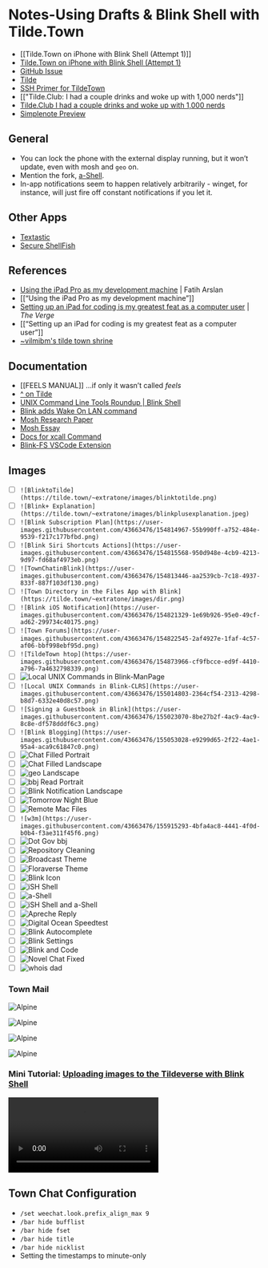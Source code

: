 # Notes-Using Drafts & Blink Shell with Tilde.Town
- [[Tilde.Town on iPhone with Blink Shell (Attempt 1)]]
- [Tilde.Town on iPhone with Blink Shell (Attempt 1)](drafts://open?uuid=E43D7483-F933-47DE-989C-BFD1D6931C1A)
- [GitHub Issue](https://github.com/extratone/bilge/issues/307)
- [Tilde](https://tilde.town/~extratone/blink)
- [SSH Primer for TildeTown](https://tilde.town/~extratone/wiki/getting-started/ssh.html)
- [["Tilde.Club: I had a couple drinks and woke up with 1,000 nerds"]]
- [Tilde.Club  I had a couple drinks and woke up with 1,000 nerds](drafts://open?uuid=F39811CF-76C9-423A-8DCA-1B4C7E6F0A93)
- [Simplenote Preview](http://simp.ly/publish/bx24Cq)

## General
- You can lock the phone with the external display running, but it won’t update, even with mosh and `geo` on.
- Mention the fork, [a-Shell](https://apps.apple.com/us/app/a-shell/id1473805438).
- In-app notifications seem to happen relatively arbitrarily - winget, for instance, will just fire off constant notifications if you let it.

## Other Apps
- [Textastic](https://apps.apple.com/us/app/textastic-code-editor/id1049254261)
- [Secure ShellFish](https://apps.apple.com/us/app/ssh-client-by-working-copy/id1336634154)

## References
- [Using the iPad Pro as my development machine](https://arslan.io/2019/01/07/using-the-ipad-pro-as-my-development-machine/) | Fatih Arslan
- [[“Using the iPad Pro as my development machine”]]
- [Setting up an iPad for coding is my greatest feat as a computer user](https://www.theverge.com/circuitbreaker/2018/3/27/17152482/ipad-pro-web-development-setup-how-to-terminal-apps) | *The Verge*
- [[“Setting up an iPad for coding is my greatest feat as a computer user”]]
- [~vilmibm's tilde town shrine](https://tilde.town/~vilmibm/town.html)

## Documentation
- [[FEELS MANUAL]] ...if only it wasn’t called *feels*
- [^ on Tilde](https://tilde.town/~extratone/manual/feels/)
- [UNIX Command Line Tools Roundup | Blink Shell](https://docs.blink.sh/advanced/unix-roundup)
- [Blink adds Wake On LAN command](https://github.com/blinksh/blink/issues/951)
- [Mosh Research Paper](https://mosh.org/mosh-paper.pdf)
- [Mosh Essay](https://www.usenix.org/system/files/login/articles/winstein.pdf)
- [Docs for xcall Command](drafts://open?uuid=E6DB8345-04E4-4665-837B-E25CD4C302ED)
- [Blink-FS VSCode Extension](https://marketplace.visualstudio.com/items?itemName=BlinkShellInc.blink-fs)

## Images
- [ ] `![BlinktoTilde](https://tilde.town/~extratone/images/blinktotilde.png)`
- [ ] `![Blink+ Explanation](https://tilde.town/~extratone/images/blinkplusexplanation.jpeg)`
- [ ] `![Blink Subscription Plan](https://user-images.githubusercontent.com/43663476/154814967-55b990ff-a752-484e-9539-f217c177bfbd.png)`
- [ ] `![Blink Siri Shortcuts Actions](https://user-images.githubusercontent.com/43663476/154815568-950d948e-4cb9-4213-9d97-fd68af4973eb.png)`
- [ ] `![TownChatinBlink](https://user-images.githubusercontent.com/43663476/154813446-aa2539cb-7c18-4937-833f-887f103df130.png)`
- [ ] `![Town Directory in the Files App with Blink](https://tilde.town/~extratone/images/dir.png)`
- [ ] `![Blink iOS Notification](https://user-images.githubusercontent.com/43663476/154821329-1e69b926-95e0-49cf-ad62-299734c40175.png)`
- [ ] `![Town Forums](https://user-images.githubusercontent.com/43663476/154822545-2af4927e-1faf-4c57-af06-bbf998ebf95d.png)`
- [ ] `![TildeTown htop](https://user-images.githubusercontent.com/43663476/154873966-cf9fbcce-ed9f-4410-a796-7a4632798339.png)`
- [ ] ![Local UNIX Commands in Blink-ManPage](https://user-images.githubusercontent.com/43663476/155014762-7b8bfc6d-d6df-418a-b43e-6d7aa56582bb.png)
- [ ] `![Local UNIX Commands in Blink-CLRS](https://user-images.githubusercontent.com/43663476/155014803-2364cf54-2313-4298-b8d7-6332e40d8c57.png)`
- [ ] `![Signing a Guestbook in Blink](https://user-images.githubusercontent.com/43663476/155023070-8be27b2f-4ac9-4ac9-8c8e-df578dddf6c3.png)`
- [ ] `![Blink Blogging](https://user-images.githubusercontent.com/43663476/155053028-e9299d65-2f22-4ae1-95a4-aca9c61847c0.png)`
- [ ] ![Chat Filled Portrait](https://user-images.githubusercontent.com/43663476/155101964-a1c33e29-2191-4ef6-97d9-5efe8ef138b2.png)
- [ ] ![Chat Filled Landscape](https://user-images.githubusercontent.com/43663476/155102035-50ab2ad1-24d4-414f-bc6c-aa48897eb973.png)
- [ ] ![geo Landscape](https://user-images.githubusercontent.com/43663476/155102101-a24813fa-7db2-44f4-b4e7-46f8e0680d40.png)
- [ ] ![bbj Read Portrait](https://user-images.githubusercontent.com/43663476/155115451-2025e581-b7a4-45b0-b61f-6927ad9f55fb.png)
- [ ] ![Blink Notification Landscape](https://user-images.githubusercontent.com/43663476/155115556-f62e786a-6fa8-43e5-ba53-e9c9c30144cb.png)
- [ ] ![Tomorrow Night Blue](https://user-images.githubusercontent.com/43663476/155212433-f65f34b4-952d-4f78-a6cf-8d99d4374b87.png)
- [ ] ![Remote Mac Files](https://user-images.githubusercontent.com/43663476/155912890-d5f33a52-c211-4616-bd7a-cb4556564d68.png)
- [ ] `![w3m](https://user-images.githubusercontent.com/43663476/155915293-4bfa4ac8-4441-4f0d-b0b4-f3ae311f45f6.png)`
- [ ] ![Dot Gov bbj](https://user-images.githubusercontent.com/43663476/156838413-b6195682-6b40-401c-b667-be332784f244.png)
- [ ] ![Repository Cleaning](https://user-images.githubusercontent.com/43663476/156869875-93a67975-beb2-4a25-a855-b845514ed8b3.png)
- [ ] ![Broadcast Theme](https://user-images.githubusercontent.com/43663476/156903296-1897cc00-eeab-4014-a112-c8ef5933448e.png)
- [ ] ![Floraverse Theme](https://tilde.town/~extratone/images/floraverse.png)
- [ ] ![Blink Icon](https://tilde.town/~extratone/icons/blink.png)
- [ ] ![iSH Shell](https://user-images.githubusercontent.com/43663476/157366813-507c80a8-7e9a-4bfc-9a0b-f8c47f79ea16.png)
- [ ] ![a-Shell](https://user-images.githubusercontent.com/43663476/157366827-f2ee4e44-397a-4832-82ea-a06cb1138c73.png)
- [ ] ![iSH Shell and a-Shell](https://user-images.githubusercontent.com/43663476/157366845-a604bd4c-3ea8-46fe-85e6-930adb8ca180.png)
- [ ] ![Apreche Reply](https://user-images.githubusercontent.com/43663476/157371504-32ebbca7-81bf-43c0-a762-cdbc0ad50181.png)
- [ ] ![Digital Ocean Speedtest](https://user-images.githubusercontent.com/43663476/157373390-fc5db582-c592-4c60-9c27-abb060b2866a.png)
- [ ] ![Blink Autocomplete](https://user-images.githubusercontent.com/43663476/157376845-c2adf11e-7f8c-44d1-8a37-fec0a9fabbcc.png)
- [ ] ![Blink Settings](https://user-images.githubusercontent.com/43663476/157378620-9fb29373-d49e-4519-b734-8c75caf54dad.png)
- [ ] ![Blink and Code](https://user-images.githubusercontent.com/43663476/157388631-7668b9d9-22e7-4fef-8c36-1081e213c193.png)
- [ ] ![Novel Chat Fixed](https://user-images.githubusercontent.com/43663476/157527773-e7a43834-7ba5-4264-a001-e75ecc032fa0.png)
- [ ] ![whois dad](https://user-images.githubusercontent.com/43663476/157562361-5fac9425-8463-463d-b749-0aa4177c0580.png)

### Town Mail

![Alpine](https://user-images.githubusercontent.com/43663476/155139560-ff42b5fd-4376-4f31-a8f5-8a77d8c1aab5.png)

![Alpine](https://user-images.githubusercontent.com/43663476/155139640-b5716b1d-5fee-452c-8b95-4b7ee865cfe2.png)

![Alpine](https://user-images.githubusercontent.com/43663476/155139674-2d301548-6763-4591-9da3-e56b99d6d95d.png)

![Alpine](https://user-images.githubusercontent.com/43663476/155139713-9043f2d1-5f77-4da6-b575-225d57d1e44a.png)


### Mini Tutorial: [Uploading images to the Tildeverse with Blink Shell](https://tilde.town/~extratone/videos/uploadingimageswithblink.MP4)

<video controls>
  <source src="https://tilde.town/~extratone/videos/uploadingimageswithblink.MP4">
</video>

## Town Chat Configuration
- `/set weechat.look.prefix_align_max 9`
- `/bar hide bufflist`
- `/bar hide fset`
- `/bar hide title`
- `/bar hide nicklist`
- Setting the timestamps to minute-only